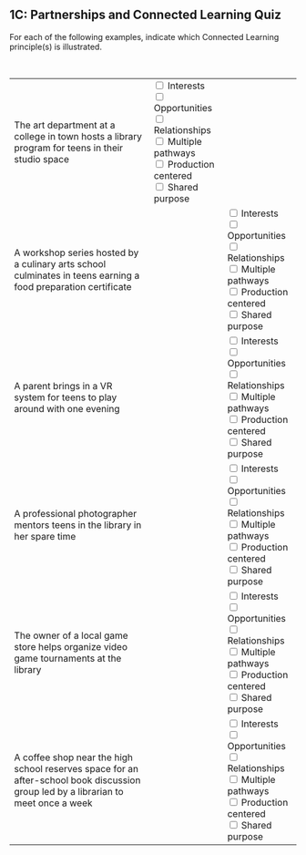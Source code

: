 ## 1C: Partnerships and Connected Learning Quiz

<p>For each of the following examples, indicate which Connected Learning principle(s) is illustrated.</p>
<br>
<table>
<tr>
<td>The art department at a college in town hosts a library program for teens in their studio space</td>
<td><input type="checkbox"><label> Interests</label><br>
<input type="checkbox"><label> Opportunities</label><br>
<input type="checkbox"><label> Relationships</label><br>
<input type="checkbox"><label> Multiple pathways</label><br>
<input type="checkbox"><label> Production centered</label><br>
<input type="checkbox"><label> Shared purpose</label><br>
</td>
</tr>
<tr>
<td>A workshop series hosted by a culinary arts school culminates in teens earning a food preparation certificate</td>
<td><td><input type="checkbox"><label> Interests</label><br>
<input type="checkbox"><label> Opportunities</label><br>
<input type="checkbox"><label> Relationships</label><br>
<input type="checkbox"><label> Multiple pathways</label><br>
<input type="checkbox"><label> Production centered</label><br>
<input type="checkbox"><label> Shared purpose</label><br>
</td>
</tr>
<tr>
<td>A parent brings in a VR system for teens to play around with one evening</td>
<td><td><input type="checkbox"><label> Interests</label><br>
<input type="checkbox"><label> Opportunities</label><br>
<input type="checkbox"><label> Relationships</label><br>
<input type="checkbox"><label> Multiple pathways</label><br>
<input type="checkbox"><label> Production centered</label><br>
<input type="checkbox"><label> Shared purpose</label><br>
</td>
</tr>
<tr>
<td>A professional photographer mentors teens in the library in her spare time</td>
<td><td><input type="checkbox"><label> Interests</label><br>
<input type="checkbox"><label> Opportunities</label><br>
<input type="checkbox"><label> Relationships</label><br>
<input type="checkbox"><label> Multiple pathways</label><br>
<input type="checkbox"><label> Production centered</label><br>
<input type="checkbox"><label> Shared purpose</label><br>
</td>
</tr>
<tr>
<td>The owner of a local game store helps organize video game tournaments at the library</td>
<td><td><input type="checkbox"><label> Interests</label><br>
<input type="checkbox"><label> Opportunities</label><br>
<input type="checkbox"><label> Relationships</label><br>
<input type="checkbox"><label> Multiple pathways</label><br>
<input type="checkbox"><label> Production centered</label><br>
<input type="checkbox"><label> Shared purpose</label><br>
</td>
</tr>
<tr>
<td>A coffee shop near the high school reserves space for an after-school book discussion group led by a librarian to meet once a week</td>
<td><td><input type="checkbox"><label> Interests</label><br>
<input type="checkbox"><label> Opportunities</label><br>
<input type="checkbox"><label> Relationships</label><br>
<input type="checkbox"><label> Multiple pathways</label><br>
<input type="checkbox"><label> Production centered</label><br>
<input type="checkbox"><label> Shared purpose</label><br>
</td>
</tr>
</table>